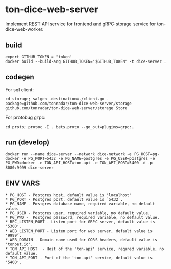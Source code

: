 # ton-dice-web-server
Implement REST API service for frontend and gRPC storage service for ton-dice-web-worker.


## build 
```
export GITHUB_TOKEN = 'token'
docker build --build-arg GITHUB_TOKEN="$GITHUB_TOKEN" -t dice-server .
```

## codegen
For sql client:
```
cd storage; salgen -destination=./client.go -package=github.com/tonradar/ton-dice-web-server/storage github.com/tonradar/ton-dice-web-server/storage Store
```

For protobug grpc:
```
cd proto; protoc -I . bets.proto --go_out=plugins=grpc:.
```


## run (develop)
```docker run --name dice-server --network dice-network -e PG_HOST=pg-docker -e PG_PORT=5432 -e PG_NAME=postgres -e PG_USER=postgres -e PG_PWD=docker -e TON_API_HOST=ton-api -e TON_API_PORT=5400 -d -p 8080:9999 dice-server```

## ENV VARS
    * PG_HOST - Postgres host, default value is 'localhost'
    * PG_PORT - Postgres port, default value is `5432`.
    * PG_NAME - Postgres database name, required variable, no default value.
    * PG_USER - Postgres user, required variable, no default value.
    * PG_PWD -  Postgres password, required variable, no default value.
    * RPC_LISTEN_PORT - Listen port for GRPC server, default value is '5300'.
    * WEB_LISTEN_PORT - Listen port for web server, default value is '9999'.
    * WEB_DOMAIN - Domain name used for CORS headers, default value is 'tonbet.io'.
    * TON_API_HOST  - Host of the 'ton-api' service, requred variable, no default value.
    * TON_API_PORT - Port of the 'ton-api' service, default value is '5400'. 